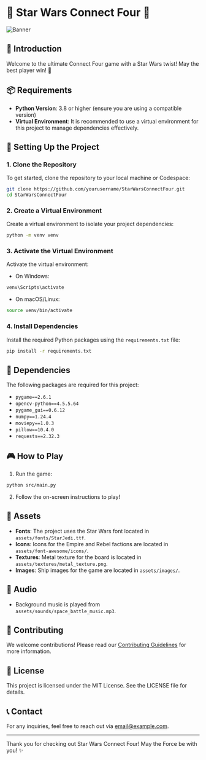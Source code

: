 # 🎉 Star Wars Connect Four 🎉

![Banner](assets/images/connectfour.jpg)

## 🚀 Introduction
Welcome to the ultimate Connect Four game with a Star Wars twist! May the best player win! 🌌

## 📦 Requirements
- **Python Version**: 3.8 or higher (ensure you are using a compatible version)
- **Virtual Environment**: It is recommended to use a virtual environment for this project to manage dependencies effectively.

## 📜 Setting Up the Project

### 1. Clone the Repository
To get started, clone the repository to your local machine or Codespace:
```bash
git clone https://github.com/yourusername/StarWarsConnectFour.git
cd StarWarsConnectFour
```

### 2. Create a Virtual Environment
Create a virtual environment to isolate your project dependencies:
```bash
python -m venv venv
```

### 3. Activate the Virtual Environment
Activate the virtual environment:
- On Windows:
```bash
venv\Scripts\activate
```

- On macOS/Linux:
```bash
source venv/bin/activate
```

### 4. Install Dependencies
Install the required Python packages using the `requirements.txt` file:
```bash
pip install -r requirements.txt
```

## 📜 Dependencies
The following packages are required for this project:
- `pygame==2.6.1`
- `opencv-python==4.5.5.64`
- `pygame_gui==0.6.12`
- `numpy==1.24.4`
- `moviepy==1.0.3`
- `pillow==10.4.0`
- `requests==2.32.3`

## 🎮 How to Play
1. Run the game:
```bash
python src/main.py
```

2. Follow the on-screen instructions to play!

## 🎨 Assets
- **Fonts**: The project uses the Star Wars font located in `assets/fonts/StarJedi.ttf`.
- **Icons**: Icons for the Empire and Rebel factions are located in `assets/font-awesome/icons/`.
- **Textures**: Metal texture for the board is located in `assets/textures/metal_texture.png`.
- **Images**: Ship images for the game are located in `assets/images/`.

## 🎵 Audio
- Background music is played from `assets/sounds/space_battle_music.mp3`.

## 🤝 Contributing
We welcome contributions! Please read our [Contributing Guidelines](CONTRIBUTING.md) for more information.

## 📜 License
This project is licensed under the MIT License. See the LICENSE file for details.

## 📞 Contact
For any inquiries, feel free to reach out via [email@example.com](mailto:email@example.com).

---

Thank you for checking out Star Wars Connect Four! May the Force be with you! ✨
